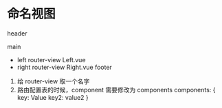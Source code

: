 # 命名视图

header

main
  - left  router-view  Left.vue
  - right router-view  Right.vue
footer

1. 给 router-view 取一个名字
2. 路由配置表的时候，component 需要修改为 components
  components: {
    key: Value
    key2: value2
  }
